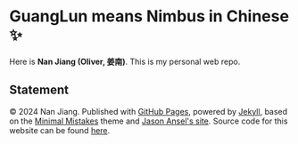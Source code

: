 # GuangLun means Nimbus in Chinese ✨

Here is **Nan Jiang (Oliver, 姜南)**. This is my personal web repo. 

## Statement

© 2024 Nan Jiang. Published with [GitHub Pages](https://pages.github.com/), powered by [Jekyll](https://jekyllrb.com/), based on the [Minimal Mistakes](https://mademistakes.com/) theme and [Jason Ansel's site](https://github.com/jansel/jansel.github.io). Source code for this website can be found [here](https://github.com/GuangLun2000/GuangLun2000.github.io).
